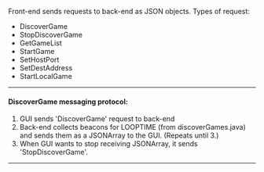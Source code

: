Front-end sends requests to back-end as JSON objects.
Types of request:
 -  DiscoverGame
 -  StopDiscoverGame
 -  GetGameList
 -  StartGame
 -  SetHostPort
 -  SetDestAddress
 -  StartLocalGame
------------------------------------------------------------------------
#### DiscoverGame messaging protocol:

1. GUI sends 'DiscoverGame' request to back-end
2. Back-end collects beacons for LOOPTIME (from discoverGames.java) and sends them as a JSONArray to the GUI. (Repeats until 3.)
3. When GUI wants to stop receiving JSONArray, it sends 'StopDiscoverGame'.

-------------------------------------------------------------------------